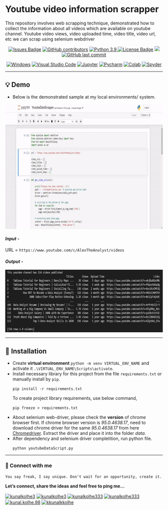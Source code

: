 # Youtube video information scrapper
This repository involves web scrapping technique, demonstrated how to collect the information about all videos which are available on youtube channel. Youtube video views, video uploaded time, video title, video url, etc we can scrap using selenium webdriver

<div align="center">
  <a href="https://github.com/kunalk3/Data_scraping_and_text_analysis/tree/main/YouTube_scraper_selenium/issues"><img src="https://img.shields.io/github/issues/kunalk3/Data_scraping_and_text_analysis" alt="Issues Badge"></a>
  <a href="https://github.com/kunalk3/Data_scraping_and_text_analysis/tree/main/YouTube_scraper_selenium/graphs/contributors"><img src="https://img.shields.io/github/contributors/kunalk3/Data_scraping_and_text_analysis?color=872EC4" alt="GitHub contributors"></a>
  <a href="https://www.python.org/downloads/release/python-390/"><img src="https://img.shields.io/static/v1?label=python&message=v3.9&color=faff00" alt="Python 3.9"</a>
  <a href="https://github.com/kunalk3/Data_scraping_and_text_analysis/blob/main/LICENSE"><img src="https://img.shields.io/github/license/kunalk3/Data_scraping_and_text_analysis?color=019CE0" alt="License Badge"/></a>
  <a href="https://github.com/kunalk3/Data_scraping_and_text_analysis/tree/main/YouTube_scraper_selenium"><img src="https://img.shields.io/badge/lang-eng-ff1100"></img></a>
  <a href="https://github.com/kunalk3/Data_scraping_and_text_analysis/tree/main/YouTube_scraper_selenium"><img src="https://img.shields.io/github/last-commit/kunalk3/Data_scraping_and_text_analysis?color=309a02" alt="GitHub last commit">
</div>

<div align="center">   
  
  [![Windows](https://img.shields.io/badge/WindowsOS-000000?style=flat-square&logo=windows&logoColor=white)](https://www.microsoft.com/en-in/)
  [![Visual Studio Code](https://img.shields.io/badge/VSCode-0078d7.svg?style=flat-square&logo=visual-studio-code&logoColor=white)](https://code.visualstudio.com/)
  [![Jupyter](https://img.shields.io/badge/Jupyter-F37626.svg?style=flat-square&logo=Jupyter&logoColor=white)](https://code.visualstudio.com/)
  [![Pycharm](https://img.shields.io/badge/Pycharm-41c907.svg?style=flat-square&logo=Pycharm&logoColor=white)](https://www.jetbrains.com/pycharm/)
  [![Colab](https://img.shields.io/badge/Colab-F9AB00.svg?style=flat-square&logo=googlecolab&logoColor=white)](https://www.jetbrains.com/pycharm/)
  [![Spyder](https://img.shields.io/badge/Spyder-838485.svg?style=flat-square&logo=spyder%20ide&logoColor=white)](https://www.jetbrains.com/pycharm/)
</div>
  
---
  
## :bulb: Demo
- Below is the demonstrated sample at my local environments/ system.
<img src="assets/demo_gif.gif" width="750" height="400"/>

#### _Input_ - 
URL = `https://www.youtube.com/c/AlexTheAnalyst/videos`
  
#### _Output_ - 
<img src="data/OutputResults.JPG" width="750" height="200"/>

---
  
## :wrench: Installation
- Create __virtual environment__ `python -m venv VIRTUAL_ENV_NAME` and activate it `.\VIRTUAL_ENV_NAME\Scripts\activate`.
- Install necessary library for this project from the file `requirements.txt` or manually install by `pip`.
  ```
  pip install -r requirements.txt
  ```
  To create project library requirements, use below command,
  ```
  pip freeze > requirements.txt
  ```
- About selenium web-driver, please check the __version__ of chrome browser first. If chrome browser version is _95.0.4638.17_, need to download chrome driver for the same _95.0.4638.17_ from here [Chromedriver](https://chromedriver.chromium.org/downloads). Extract the driver and place it into the folder _data_.
- After dependency and selenium driver completition, run python file.
  ``` 
  python youtubeDataScript.py
  ```
---  
   
### :iphone: Connect with me
`You say freak, I say unique. Don't wait for an opportunity, create it.`
  
__Let’s connect, share the ideas and feel free to ping me...__
  
<div align="center"> 
  <p align="left">
    <a href="https://linkedin.com/in/kunalkolhe3" target="blank"><img align="center" src="https://cdn.jsdelivr.net/npm/simple-icons@3.0.1/icons/linkedin.svg" alt="kunalkolhe3" height="30" width="40"/></a>
    <a href="https://github.com/kunalk3/" target="blank"><img align="center" src="https://cdn.jsdelivr.net/npm/simple-icons@3.0.1/icons/github.svg" alt="kunalkolhe3" height="30" width="40"/></a>
    <a href="mailto:kunalkolhe333@gmail.com" target="blank"><img align="center" src="https://cdn.jsdelivr.net/npm/simple-icons@3.0.1/icons/gmail.svg" alt="kunalkolhe333" height="30" width="40"/></a>
    <a href="https://www.hackerrank.com/kunalkolhe333" target="blank"><img align="center" src="https://cdn.jsdelivr.net/npm/simple-icons@3.0.1/icons/hackerrank.svg" alt="kunalkolhe333" height="30" width="40"/></a>
    <a href="https://fb.com/kunal.kolhe.98" target="blank"><img align="center" src="https://cdn.jsdelivr.net/npm/simple-icons@3.0.1/icons/facebook.svg" alt="kunal.kolhe.98" height="30" width="40"/></a>
    <a href="https://instagram.com/kkunalkkolhe" target="blank"><img align="center" src="https://cdn.jsdelivr.net/npm/simple-icons@3.0.1/icons/instagram.svg" alt="kkunalkkolhe" height="30" width="40"/></a>
  </p>
</div> 

